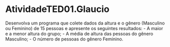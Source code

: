 # AtividadeTED01.Glaucio
Desenvolva um programa que colete dados da altura e o gênero (Masculino ou Feminino) de 15 pessoas e apresente os seguintes resultados:  - A maior e a menor altura do grupo; - A média de altura das pessoas do gênero Masculino; - O número de pessoas do gênero Feminino.
